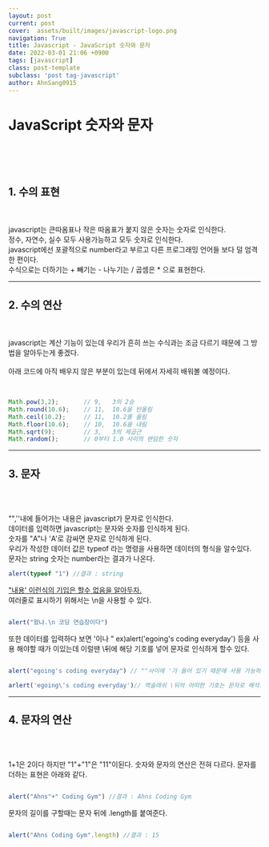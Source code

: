 ```yaml
---
layout: post
current: post
cover:  assets/built/images/javascript-logo.png
navigation: True
title: Javascript - JavaScript 숫자와 문자
date: 2022-03-01 21:06 +0900
tags: [javascript]
class: post-template
subclass: 'post tag-javascript'
author: AhnSang0915
---
```


# JavaScript 숫자와 문자

<br>
<br>
<br>

## 1. 수의 표현
<br>
<br> 
javascript는 큰따옴표나 작은 따옴표가 붙지 않은 숫자는 숫자로 인식한다.
<br>
정수, 자연수, 실수 모두 사용가능하고 모두 숫자로 인식한다.
<br>
javascript에선 포괄적으로 number라고 부르고 다른 프로그래밍 언어들 보다 덜 엄격한 편이다.
<br>
수식으로는 더하기는 + 빼기는 - 나누기는 / 곱셈은 * 으로 표현한다.
<br>

---

## 2. 수의 연산
<br>
<br>
javascript는 계산 기능이 있는데 우리가 흔히 쓰는 수식과는 조금 다르기 때문에 그 방법을 알아두는게 좋겠다.
<br>
<br>
아래 코드에 아직 배우지 않은 부분이 있는데 뒤에서 자세히 배워볼 예정이다.
<br>
<br>

~~~javascript

Math.pow(3,2);       // 9,   3의 2승 
Math.round(10.6);    // 11,  10.6을 반올림
Math.ceil(10.2);     // 11,  10.2를 올림
Math.floor(10.6);    // 10,  10.6을 내림
Math.sqrt(9);        // 3,   3의 제곱근
Math.random();       // 0부터 1.0 사이의 랜덤한 숫자

~~~

---

## 3. 문자
<br>
<br>

"",''내에 들어가는 내용은 javascript가 문자로 인식한다.<br>
데이터를 입력하면 javascript는 문자와 숫자를 인식하게 된다.<br>
숫자를 "A"나 'A'로 감싸면 문자로 인식하게 된다.<br>
우리가 작성한 데이터 값은 typeof 라는 명령을 사용하면 데이터의 형식을 알수있다.<br>
문자는 string 숫자는 number라는 결과가 나온다.<br>


~~~javascript
alert(typeof "1") //결과 : string 
~~~

<u>"내용' 이런식의 기입은 할수 없음을 알아두자.</u>
<br>
여러줄로 표시하기 위해서는 \n을 사용할 수 있다.<br>

~~~javascript

alert("왔냐.\n 코딩 연습장이다")

~~~

또한 데이터를 입력하다 보면 '이나 " ex)alert('egoing's coding everyday') 등을 사용 해야할 때가 이있는데 이럴땐 \뒤에 해당 기호를 넣어 문자로 인식하게 할수 있다.

~~~javascript

alert("egoing's coding everyday") // ""사이에 '가 들어 있기 때문에 사용 가능하다.

arlert('egoing\'s coding everyday')// 역슬래쉬 \뒤의 어떠한 기호는 문자로 해석된다. escape라고 한다.

~~~


---

## 4. 문자의 연산

<br>
<br>

1+1은 2이다 하지만 "1"+"1"은 "11"이된다. 숫자와 문자의 연산은 전혀 다르다.
문자를 더하는 표현은 아래와 같다.


~~~javascript

alert("Ahns"+" Coding Gym") //결과 : Ahns Coding Gym

~~~


문자의 길이를 구할때는 문자 뒤에 .length를 붙여준다.


~~~javascript

alert("Ahns Coding Gym".length) //결과 : 15 
~~~